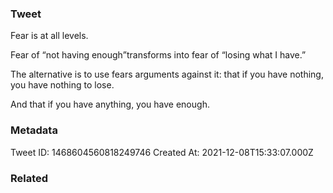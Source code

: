 ### Tweet
Fear is at all levels.

Fear of “not having enough”transforms into fear of “losing what I have.”

The alternative is to use fears arguments against it: that if you have nothing, you have nothing to lose. 

And that if you have anything, you have enough.

### Metadata
Tweet ID: 1468604560818249746
Created At: 2021-12-08T15:33:07.000Z

### Related

